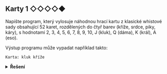 ## Karty 1 ◇◇◇◇◆

Napište program, který vylosuje náhodnou hrací kartu z klasické whistové sady obsahující 52 karet, rozdělených do čtyř barev (kříže, srdce, piky, káry), s hodnotami 2, 3, 4, 5, 6, 7, 8, 9, 10, J (kluk), Q (dáma), K (král), A (eso).

Výstup programu může vypadat například takto:

```text
Karta: kluk kříže
```

<details>
<summary><b>Řešení</b></summary>


```python
import random

hodnoty = list(range(2, 11)) + ['J', 'Q', 'K', 'A']
barvy = ['kříže', 'srdce', 'piky', 'káry']

print(f'Karta: {random.choice(hodnoty)} {random.choice(barvy)}')
```

</details>
